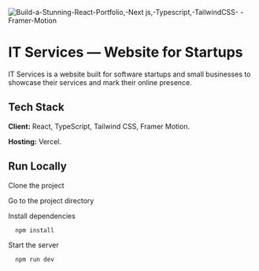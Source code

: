 ![Build-a-Stunning-React-Portfolio,-Next js,-Typescript,-TailwindCSS- -Framer-Motion](https://github.com/user-attachments/assets/7fdce2ba-83b0-4120-8813-3a070b7f2bc3)

# IT Services — Website for Startups

IT Services is a website built for software startups and small businesses to showcase their services and mark their online presence.

## Tech Stack

**Client:** React, TypeScript, Tailwind CSS, Framer Motion.

**Hosting:** Vercel.

## Run Locally

Clone the project

Go to the project directory

Install dependencies

```bash
  npm install
```

Start the server

```bash
  npm run dev
```

